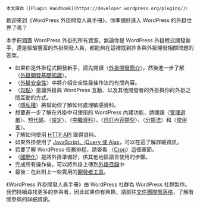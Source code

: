 ```Block:InfoCallout
本文譯自〈[Plugin Handbook](https://developer.wordpress.org/plugins/)〉
```

歡迎來到《WordPress 外掛開發人員手冊》，你準備好進入 WordPress 的外掛世界了嗎？

本手冊涵蓋 WordPress 外掛的所有資源。無論你是 WordPress 外掛程式開發新手，還是經驗豐富的外掛開發人員，都能夠在這裡找到許多與外掛開發相關問題的答案。

* 如果你是外掛程式開發新手，請先閱讀〈[外掛開發簡介](https://developer.wordpress.org/plugins/intro/)〉，然後進一步了解〈[外掛開發基礎知識](https://developer.wordpress.org/plugins/plugin-basics/)〉。
* 〈[外掛安全性](https://developer.wordpress.org/plugins/security/)〉中將介紹安全性最佳作法的有關內容。
* 〈[勾點](https://developer.wordpress.org/plugins/hooks/)〉是讓外掛與 WordPress 互動、以及其他開發者的外掛與你的外掛之間互動的方式。
* 〈[隱私權](https://developer.wordpress.org/plugins/privacy/)〉將幫助你了解如何處理敏感資料。
* 想要進一步了解在外掛中可使用的 WordPress 內建功能，請閱讀〈[管理選單](https://developer.wordpress.org/plugins/administration-menus/)〉、[短代碼](https://developer.wordpress.org/plugins/shortcodes/)、〈[設定](https://developer.wordpress.org/plugins/settings/)〉、〈[中繼資料](https://developer.wordpress.org/plugins/metadata/)〉、〈[自訂內容類型](https://developer.wordpress.org/plugins/post-types/)〉、〈[分類法](https://developer.wordpress.org/plugins/taxonomies/)〉和〈[使用者](https://developer.wordpress.org/plugins/users/)〉。
* 了解如何使用 [HTTP API](https://developer.wordpress.org/plugins/http-api/) 取得資料。
* 如果外掛使用了 [JavaScript、jQuery 或 Ajax](https://developer.wordpress.org/plugins/javascript/)，可以在這了解詳細資訊。
* 若要了解 WordPress 任務排程，請查看 〈[Cron](https://developer.wordpress.org/plugins/cron/)〉這個章節。
* 〈[國際化](https://developer.wordpress.org/plugins/internationalization/)〉是將外掛準備好，供其他地區語言使用的步驟。
* 完成所有操作後，可以將外掛上傳到[外掛目錄](https://developer.wordpress.org/plugins/wordpress-org/)中
* 最後：在此附上一些實用的[開發者工具](https://developer.wordpress.org/plugins/developer-tools/)。

《WordPress 外掛開發人員手冊》由 WordPress 社群為 WordPress 社群製作。我們持續尋找更多的參與者，因此如果你有興趣，請前往[文件團隊部落格](https://make.wordpress.org/docs)，了解有關參與的詳細資訊。